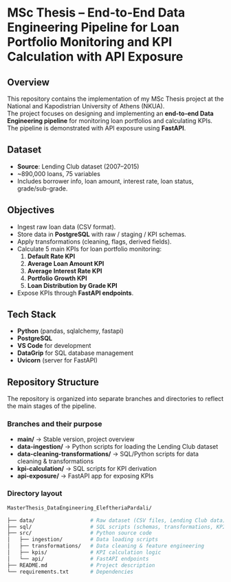 # MSc Thesis – End-to-End Data Engineering Pipeline for Loan Portfolio Monitoring and KPI Calculation with API Exposure

## Overview
This repository contains the implementation of my MSc Thesis project at the National and Kapodistrian University of Athens (NKUA).  
The project focuses on designing and implementing an **end-to-end Data Engineering pipeline** for monitoring loan portfolios and calculating KPIs.  
The pipeline is demonstrated with API exposure using **FastAPI**.

## Dataset
- **Source**: Lending Club dataset (2007–2015)  
- ~890,000 loans, 75 variables  
- Includes borrower info, loan amount, interest rate, loan status, grade/sub-grade.

## Objectives
- Ingest raw loan data (CSV format).
- Store data in **PostgreSQL** with raw / staging / KPI schemas.
- Apply transformations (cleaning, flags, derived fields).
- Calculate 5 main KPIs for loan portfolio monitoring:
  1. **Default Rate KPI**
  2. **Average Loan Amount KPI**
  3. **Average Interest Rate KPI**
  4. **Portfolio Growth KPI**
  5. **Loan Distribution by Grade KPI**
- Expose KPIs through **FastAPI endpoints**.

## Tech Stack
- **Python** (pandas, sqlalchemy, fastapi)
- **PostgreSQL**
- **VS Code** for development
- **DataGrip** for SQL database management
- **Uvicorn** (server for FastAPI)

## Repository Structure  

The repository is organized into separate branches and directories to reflect the main stages of the pipeline.  

### Branches and their purpose  
- **main/** → Stable version, project overview  
- **data-ingestion/** → Python scripts for loading the Lending Club dataset  
- **data-cleaning-transformations/** → SQL/Python scripts for data cleaning & transformations  
- **kpi-calculation/** → SQL scripts for KPI derivation  
- **api-exposure/** → FastAPI app for exposing KPIs  

### Directory layout  
```bash
MasterThesis_DataEngineering_EleftheriaPardali/

├── data/                  # Raw dataset (CSV files, Lending Club data)
├── sql/                   # SQL scripts (schemas, transformations, KPIs)
├── src/                   # Python source code
│   ├── ingestion/         # Data loading scripts
│   ├── transformations/   # Data cleaning & feature engineering
│   ├── kpis/              # KPI calculation logic
│   └── api/               # FastAPI endpoints
├── README.md              # Project description
└── requirements.txt       # Dependencies
```


